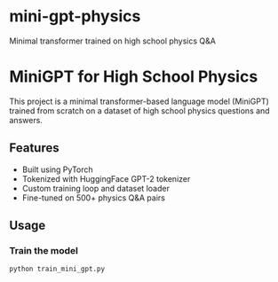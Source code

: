 # mini-gpt-physics
Minimal transformer trained on high school physics Q&amp;A

# MiniGPT for High School Physics

This project is a minimal transformer-based language model (MiniGPT) trained from scratch on a dataset of high school physics questions and answers.

## Features
- Built using PyTorch
- Tokenized with HuggingFace GPT-2 tokenizer
- Custom training loop and dataset loader
- Fine-tuned on 500+ physics Q&A pairs

## Usage

### Train the model
```bash
python train_mini_gpt.py
